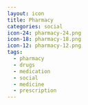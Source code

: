```yaml
---
layout: icon
title: Pharmacy
categories: social
icon-24: pharmacy-24.png
icon-18: pharmacy-18.png
icon-12: pharmacy-12.png
tags:
  - pharmacy
  - drugs
  - medication
  - social
  - medicine
  - prescription
---
```

